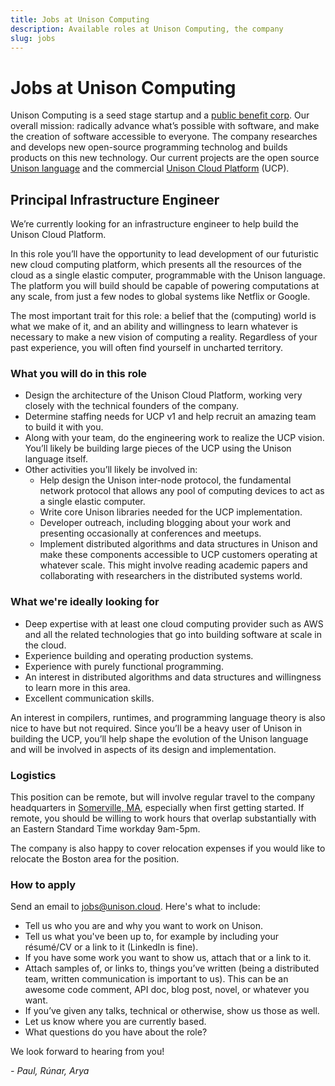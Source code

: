 ```yaml
---
title: Jobs at Unison Computing
description: Available roles at Unison Computing, the company
slug: jobs
---
```


# Jobs at Unison Computing

Unison Computing is a seed stage startup and a [public benefit corp](https://en.wikipedia.org/wiki/Public-benefit_corporation). Our overall mission: radically advance what’s possible with software, and make the creation of software accessible to everyone. The company researches and develops new open-source programming technolog and builds products on this new technology. Our current projects are the open source [Unison language](http://unisonweb.org/) and the commercial [Unison Cloud Platform](http://unison.cloud) (UCP).

## Principal Infrastructure Engineer

We’re currently looking for an infrastructure engineer to help build the Unison Cloud Platform.

In this role you’ll have the opportunity to lead development of our futuristic new cloud computing platform, which presents all the resources of the cloud as a single elastic computer, programmable with the Unison language. The platform you will build should be capable of powering computations at any scale, from just a few nodes to global systems like Netflix or Google.

The most important trait for this role: a belief that the (computing) world is what we make of it, and an ability and willingness to learn whatever is necessary to make a new vision of computing a reality. Regardless of your past experience, you will often find yourself in uncharted territory.

### What you will do in this role

- Design the architecture of the Unison Cloud Platform, working very closely with the technical founders of the company.
- Determine staffing needs for UCP v1 and help recruit an amazing team to build it with you.
- Along with your team, do the engineering work to realize the UCP vision. You’ll likely be building large pieces of the UCP using the Unison language itself.
- Other activities you’ll likely be involved in:
  - Help design the Unison inter-node protocol, the fundamental network protocol that allows any pool of computing devices to act as a single elastic computer.
  - Write core Unison libraries needed for the UCP implementation.
  - Developer outreach, including blogging about your work and presenting occasionally at conferences and meetups.
  - Implement distributed algorithms and data structures in Unison and make these components accessible to UCP customers operating at whatever scale. This might involve reading academic papers and collaborating with researchers in the distributed systems world.

### What we're ideally looking for

- Deep expertise with at least one cloud computing provider such as AWS and all the related technologies that go into building software at scale in the cloud.
- Experience building and operating production systems.
- Experience with purely functional programming.
- An interest in distributed algorithms and data structures and willingness to learn more in this area.
- Excellent communication skills.

An interest in compilers, runtimes, and programming language theory is also nice to have but not required. Since you’ll be a heavy user of Unison in building the UCP, you’ll help shape the evolution of the Unison language and will be involved in aspects of its design and implementation.

### Logistics

This position can be remote, but will involve regular travel to the company headquarters in [Somerville, MA](https://en.wikipedia.org/wiki/Davis_Square), especially when first getting started. If remote, you should be willing to work hours that overlap substantially with an Eastern Standard Time workday 9am-5pm.

The company is also happy to cover relocation expenses if you would like to relocate the Boston area for the position.

### How to apply

Send an email to jobs@unison.cloud. Here's what to include:

* Tell us who you are and why you want to work on Unison.
* Tell us what you've been up to, for example by including your résumé/CV or a link to it (LinkedIn is fine).
* If you have some work you want to show us, attach that or a link to it.
* Attach samples of, or links to, things you’ve written (being a distributed team, written communication is important to us). This can be an awesome code comment, API doc, blog post, novel, or whatever you want.
* If you’ve given any talks, technical or otherwise, show us those as well.
* Let us know where you are currently based.
* What questions do you have about the role?

We look forward to hearing from you!

_- Paul, Rúnar, Arya_
